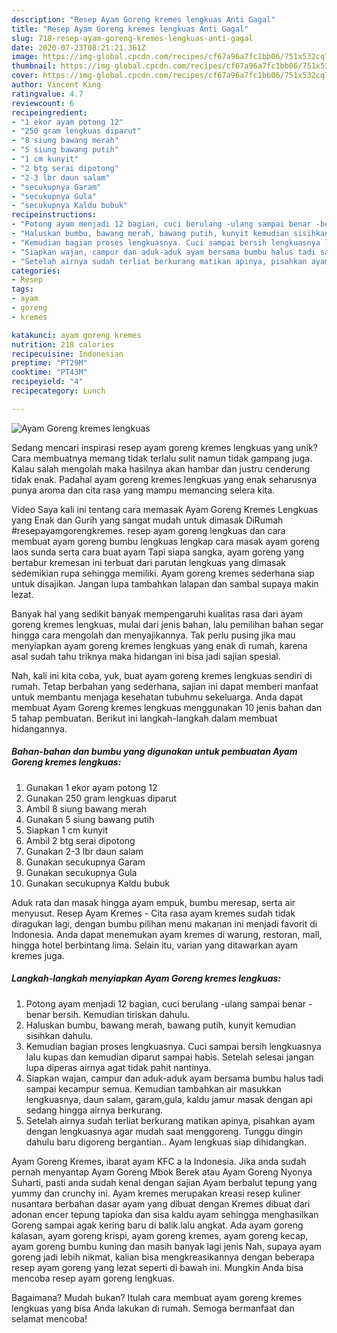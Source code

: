 ```yaml
---
description: "Resep Ayam Goreng kremes lengkuas Anti Gagal"
title: "Resep Ayam Goreng kremes lengkuas Anti Gagal"
slug: 718-resep-ayam-goreng-kremes-lengkuas-anti-gagal
date: 2020-07-23T08:21:21.361Z
image: https://img-global.cpcdn.com/recipes/cf67a96a7fc1bb06/751x532cq70/ayam-goreng-kremes-lengkuas-foto-resep-utama.jpg
thumbnail: https://img-global.cpcdn.com/recipes/cf67a96a7fc1bb06/751x532cq70/ayam-goreng-kremes-lengkuas-foto-resep-utama.jpg
cover: https://img-global.cpcdn.com/recipes/cf67a96a7fc1bb06/751x532cq70/ayam-goreng-kremes-lengkuas-foto-resep-utama.jpg
author: Vincent King
ratingvalue: 4.7
reviewcount: 6
recipeingredient:
- "1 ekor ayam potong 12"
- "250 gram lengkuas diparut"
- "8 siung bawang merah"
- "5 siung bawang putih"
- "1 cm kunyit"
- "2 btg serai dipotong"
- "2-3 lbr daun salam"
- "secukupnya Garam"
- "secukupnya Gula"
- "secukupnya Kaldu bubuk"
recipeinstructions:
- "Potong ayam menjadi 12 bagian, cuci berulang -ulang sampai benar -benar bersih. Kemudian tiriskan dahulu."
- "Haluskan bumbu, bawang merah, bawang putih, kunyit kemudian sisihkan dahulu."
- "Kemudian bagian proses lengkuasnya. Cuci sampai bersih lengkuasnya lalu kupas dan kemudian diparut sampai habis. Setelah selesai jangan lupa diperas airnya agat tidak pahit nantinya."
- "Siapkan wajan, campur dan aduk-aduk ayam bersama bumbu halus tadi sampai kecampur semua. Kemudian tambahkan air masukkan lengkuasnya, daun salam, garam,gula, kaldu jamur masak dengan api sedang hingga airnya berkurang."
- "Setelah airnya sudah terliat berkurang matikan apinya, pisahkan ayam dengan lengkuasnya agar mudah saat menggoreng. Tunggu dingin dahulu baru digoreng bergantian.. Ayam lengkuas siap dihidangkan."
categories:
- Resep
tags:
- ayam
- goreng
- kremes

katakunci: ayam goreng kremes 
nutrition: 218 calories
recipecuisine: Indonesian
preptime: "PT29M"
cooktime: "PT43M"
recipeyield: "4"
recipecategory: Lunch

---
```



![Ayam Goreng kremes lengkuas](https://img-global.cpcdn.com/recipes/cf67a96a7fc1bb06/751x532cq70/ayam-goreng-kremes-lengkuas-foto-resep-utama.jpg)

Sedang mencari inspirasi resep ayam goreng kremes lengkuas yang unik? Cara membuatnya memang tidak terlalu sulit namun tidak gampang juga. Kalau salah mengolah maka hasilnya akan hambar dan justru cenderung tidak enak. Padahal ayam goreng kremes lengkuas yang enak seharusnya punya aroma dan cita rasa yang mampu memancing selera kita.

Video Saya kali ini tentang cara memasak Ayam Goreng Kremes Lengkuas yang Enak dan Gurih yang sangat mudah untuk dimasak DiRumah #resepayamgorengkremes. resep ayam goreng lengkuas dan cara membuat ayam goreng bumbu lengkuas lengkap cara masak ayam goreng laos sunda serta cara buat ayam Tapi siapa sangka, ayam goreng yang bertabur kremesan ini terbuat dari parutan lengkuas yang dimasak sedemikian rupa sehingga memiliki. Ayam goreng kremes sederhana siap untuk disajikan. Jangan lupa tambahkan lalapan dan sambal supaya makin lezat.

Banyak hal yang sedikit banyak mempengaruhi kualitas rasa dari ayam goreng kremes lengkuas, mulai dari jenis bahan, lalu pemilihan bahan segar hingga cara mengolah dan menyajikannya. Tak perlu pusing jika mau menyiapkan ayam goreng kremes lengkuas yang enak di rumah, karena asal sudah tahu triknya maka hidangan ini bisa jadi sajian spesial.


Nah, kali ini kita coba, yuk, buat ayam goreng kremes lengkuas sendiri di rumah. Tetap berbahan yang sederhana, sajian ini dapat memberi manfaat untuk membantu menjaga kesehatan tubuhmu sekeluarga. Anda dapat membuat Ayam Goreng kremes lengkuas menggunakan 10 jenis bahan dan 5 tahap pembuatan. Berikut ini langkah-langkah dalam membuat hidangannya.

<!--inarticleads1-->

##### Bahan-bahan dan bumbu yang digunakan untuk pembuatan Ayam Goreng kremes lengkuas:

1. Gunakan 1 ekor ayam potong 12
1. Gunakan 250 gram lengkuas diparut
1. Ambil 8 siung bawang merah
1. Gunakan 5 siung bawang putih
1. Siapkan 1 cm kunyit
1. Ambil 2 btg serai dipotong
1. Gunakan 2-3 lbr daun salam
1. Gunakan secukupnya Garam
1. Gunakan secukupnya Gula
1. Gunakan secukupnya Kaldu bubuk


Aduk rata dan masak hingga ayam empuk, bumbu meresap, serta air menyusut. Resep Ayam Kremes - Cita rasa ayam kremes sudah tidak diragukan lagi, dengan bumbu pilihan menu makanan ini menjadi favorit di Indonesia. Anda dapat menemukan ayam kremes di warung, restoran, mall, hingga hotel berbintang lima. Selain itu, varian yang ditawarkan ayam kremes juga. 

<!--inarticleads2-->

##### Langkah-langkah menyiapkan Ayam Goreng kremes lengkuas:

1. Potong ayam menjadi 12 bagian, cuci berulang -ulang sampai benar -benar bersih. Kemudian tiriskan dahulu.
1. Haluskan bumbu, bawang merah, bawang putih, kunyit kemudian sisihkan dahulu.
1. Kemudian bagian proses lengkuasnya. Cuci sampai bersih lengkuasnya lalu kupas dan kemudian diparut sampai habis. Setelah selesai jangan lupa diperas airnya agat tidak pahit nantinya.
1. Siapkan wajan, campur dan aduk-aduk ayam bersama bumbu halus tadi sampai kecampur semua. Kemudian tambahkan air masukkan lengkuasnya, daun salam, garam,gula, kaldu jamur masak dengan api sedang hingga airnya berkurang.
1. Setelah airnya sudah terliat berkurang matikan apinya, pisahkan ayam dengan lengkuasnya agar mudah saat menggoreng. Tunggu dingin dahulu baru digoreng bergantian.. Ayam lengkuas siap dihidangkan.


Ayam Goreng Kremes, ibarat ayam KFC a la Indonesia. Jika anda sudah pernah menyantap Ayam Goreng Mbok Berek atau Ayam Goreng Nyonya Suharti, pasti anda sudah kenal dengan sajian Ayam berbalut tepung yang yummy dan crunchy ini. Ayam kremes merupakan kreasi resep kuliner nusantara berbahan dasar ayam yang dibuat dengan Kremes dibuat dari adonan encer tepung tapioka dan sisa kaldu ayam sehingga menghasilkan Goreng sampai agak kering baru di balik.lalu angkat. Ada ayam goreng kalasan, ayam goreng krispi, ayam goreng kremes, ayam goreng kecap, ayam goreng bumbu kuning dan masih banyak lagi jenis Nah, supaya ayam goreng jadi lebih nikmat, kalian bisa mengkreasikannya dengan beberapa resep ayam goreng yang lezat seperti di bawah ini. Mungkin Anda bisa mencoba resep ayam goreng lengkuas. 

Bagaimana? Mudah bukan? Itulah cara membuat ayam goreng kremes lengkuas yang bisa Anda lakukan di rumah. Semoga bermanfaat dan selamat mencoba!
